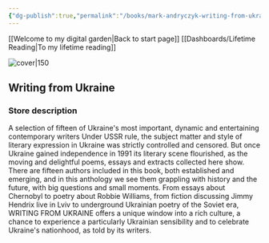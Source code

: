 ```yaml
---
{"dg-publish":true,"permalink":"/books/mark-andryczyk-writing-from-ukraine/","title":"\"Writing from Ukraine\""}
---
```


[[Welcome to my digital garden\|Back to start page]]
[[Dashboards/Lifetime Reading\|To my lifetime reading]]



![cover|150](http://books.google.com/books/content?id=PgOREAAAQBAJ&printsec=frontcover&img=1&zoom=1&source=gbs_api)

## Writing from Ukraine


### Store description

A selection of fifteen of Ukraine's most important, dynamic and entertaining contemporary writers Under USSR rule, the subject matter and style of literary expression in Ukraine was strictly controlled and censored. But once Ukraine gained independence in 1991 its literary scene flourished, as the moving and delightful poems, essays and extracts collected here show. There are fifteen authors included in this book, both established and emerging, and in this anthology we see them grappling with history and the future, with big questions and small moments. From essays about Chernobyl to poetry about Robbie Williams, from fiction discussing Jimmy Hendrix live in Lviv to underground Ukrainian poetry of the Soviet era, WRITING FROM UKRAINE offers a unique window into a rich culture, a chance to experience a particularly Ukrainian sensibility and to celebrate Ukraine's nationhood, as told by its writers.


```